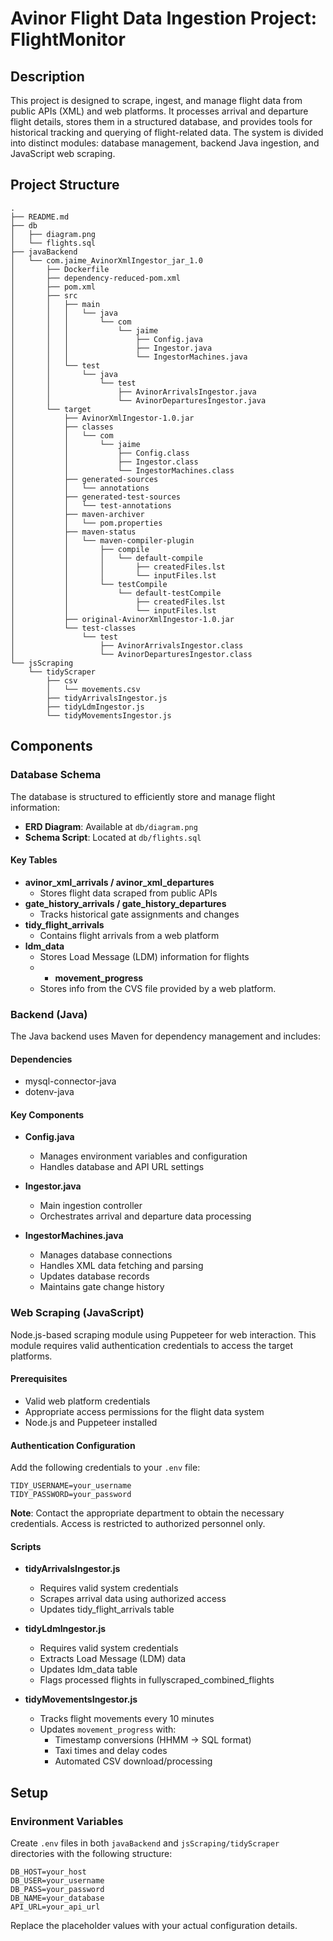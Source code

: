 # Avinor Flight Data Ingestion Project: FlightMonitor

## Description

This project is designed to scrape, ingest, and manage flight data from public APIs (XML) and web platforms. It processes arrival and departure flight details, stores them in a structured database, and provides tools for historical tracking and querying of flight-related data. The system is divided into distinct modules: database management, backend Java ingestion, and JavaScript web scraping.

## Project Structure

```
.
├── README.md
├── db
│   ├── diagram.png
│   └── flights.sql
├── javaBackend
│   └── com.jaime_AvinorXmlIngestor_jar_1.0
│       ├── Dockerfile
│       ├── dependency-reduced-pom.xml
│       ├── pom.xml
│       ├── src
│       │   ├── main
│       │   │   └── java
│       │   │       └── com
│       │   │           └── jaime
│       │   │               ├── Config.java
│       │   │               ├── Ingestor.java
│       │   │               └── IngestorMachines.java
│       │   └── test
│       │       └── java
│       │           └── test
│       │               ├── AvinorArrivalsIngestor.java
│       │               └── AvinorDeparturesIngestor.java
│       └── target
│           ├── AvinorXmlIngestor-1.0.jar
│           ├── classes
│           │   └── com
│           │       └── jaime
│           │           ├── Config.class
│           │           ├── Ingestor.class
│           │           └── IngestorMachines.class
│           ├── generated-sources
│           │   └── annotations
│           ├── generated-test-sources
│           │   └── test-annotations
│           ├── maven-archiver
│           │   └── pom.properties
│           ├── maven-status
│           │   └── maven-compiler-plugin
│           │       ├── compile
│           │       │   └── default-compile
│           │       │       ├── createdFiles.lst
│           │       │       └── inputFiles.lst
│           │       └── testCompile
│           │           └── default-testCompile
│           │               ├── createdFiles.lst
│           │               └── inputFiles.lst
│           ├── original-AvinorXmlIngestor-1.0.jar
│           └── test-classes
│               └── test
│                   ├── AvinorArrivalsIngestor.class
│                   └── AvinorDeparturesIngestor.class
└── jsScraping
    └── tidyScraper
        ├── csv
        │   └── movements.csv
        ├── tidyArrivalsIngestor.js
        ├── tidyLdmIngestor.js
        └── tidyMovementsIngestor.js
```

## Components

### Database Schema

The database is structured to efficiently store and manage flight information:

- **ERD Diagram**: Available at `db/diagram.png`
- **Schema Script**: Located at `db/flights.sql`

#### Key Tables

- **avinor_xml_arrivals / avinor_xml_departures**
  - Stores flight data scraped from public APIs
- **gate_history_arrivals / gate_history_departures**
  - Tracks historical gate assignments and changes
- **tidy_flight_arrivals**
  - Contains flight arrivals from a web platform
- **ldm_data**
  - Stores Load Message (LDM) information for flights
  - - **movement_progress**
  - Stores info from the CVS file provided by a web platform.

### Backend (Java)

The Java backend uses Maven for dependency management and includes:

#### Dependencies

- mysql-connector-java
- dotenv-java

#### Key Components

- **Config.java**

  - Manages environment variables and configuration
  - Handles database and API URL settings

- **Ingestor.java**

  - Main ingestion controller
  - Orchestrates arrival and departure data processing

- **IngestorMachines.java**
  - Manages database connections
  - Handles XML data fetching and parsing
  - Updates database records
  - Maintains gate change history

### Web Scraping (JavaScript)

Node.js-based scraping module using Puppeteer for web interaction. This module requires valid authentication credentials to access the target platforms.

#### Prerequisites

- Valid web platform credentials
- Appropriate access permissions for the flight data system
- Node.js and Puppeteer installed

#### Authentication Configuration

Add the following credentials to your `.env` file:

```env
TIDY_USERNAME=your_username
TIDY_PASSWORD=your_password
```

**Note**: Contact the appropriate department to obtain the necessary credentials. Access is restricted to authorized personnel only.

#### Scripts

- **tidyArrivalsIngestor.js**

  - Requires valid system credentials
  - Scrapes arrival data using authorized access
  - Updates tidy_flight_arrivals table

- **tidyLdmIngestor.js**

  - Requires valid system credentials
  - Extracts Load Message (LDM) data
  - Updates ldm_data table
  - Flags processed flights in fullyscraped_combined_flights

- **tidyMovementsIngestor.js**
  - Tracks flight movements every 10 minutes
  - Updates `movement_progress` with:
    - Timestamp conversions (HHMM → SQL format)
    - Taxi times and delay codes
    - Automated CSV download/processing

## Setup

### Environment Variables

Create `.env` files in both `javaBackend` and `jsScraping/tidyScraper` directories with the following structure:

```env
DB_HOST=your_host
DB_USER=your_username
DB_PASS=your_password
DB_NAME=your_database
API_URL=your_api_url
```

Replace the placeholder values with your actual configuration details.
